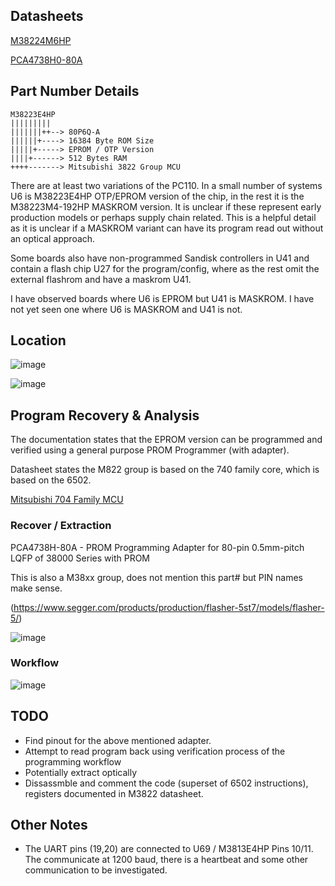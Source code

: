 
## Datasheets ##
[M38224M6HP](M3822.pdf)

[PCA4738H0-80A](PCA4738H.pdf)

## Part Number Details ##
```
M38223E4HP
|||||||||
|||||||++--> 80P6Q-A
||||||+----> 16384 Byte ROM Size 
|||||+-----> EPROM / OTP Version
||||+------> 512 Bytes RAM
++++-------> Mitsubishi 3822 Group MCU
```
There are at least two variations of the PC110.    In a small number of systems U6 is M38223E4HP OTP/EPROM version of the chip,  in the rest it is the M38223M4-192HP MASKROM version.  It is unclear if these represent early production models or perhaps supply chain related.    This is a helpful detail as it is unclear if a MASKROM variant can have its program read out without an optical approach.

Some boards also have non-programmed Sandisk controllers in U41 and contain a flash chip U27 for the program/config, where as the rest omit the external flashrom and have a maskrom U41.

I have observed boards where U6 is EPROM but U41 is MASKROM.  I have not yet seen one where U6 is MASKROM and U41 is not.  

## Location ##

![image](https://github.com/user-attachments/assets/a2e46dda-e8bc-42d8-bcc8-e8081ce7fbb1)

![image](https://github.com/user-attachments/assets/63b54d00-19b9-41cf-ab7a-5a5157431210)


## Program Recovery & Analysis

The documentation states that the  EPROM version can be programmed and verified using a general purpose PROM Programmer (with adapter).

Datasheet states the M822 group is based on the 740 family core,  which is based on the 6502.

[Mitsubishi 704 Family MCU](https://en.wikipedia.org/wiki/Mitsubishi_740)

### Recover / Extraction ###
PCA4738H-80A - PROM Programming Adapter for 80-pin 0.5mm-pitch LQFP of 38000 Series with PROM

This is also a M38xx group,  does not mention this part# but PIN names make sense.

(https://www.segger.com/products/production/flasher-5st7/models/flasher-5/)

![image](https://github.com/user-attachments/assets/14d8da21-7dae-48d2-bbe9-4c3d3efb0e96)

### Workflow ###

![image](https://github.com/user-attachments/assets/fc6904b1-b986-44e2-942a-3a0fede0cd2a)

## TODO ##
* Find pinout for the above mentioned adapter.
* Attempt to read program back using verification process of the programming workflow
* Potentially extract optically 
* Dissassmble and comment the code (superset of 6502 instructions), registers documented in M3822 datasheet.

## Other Notes ##

* The UART pins (19,20)  are connected to U69 /  M3813E4HP   Pins 10/11.  The communicate at 1200 baud, there is a heartbeat and some other communication to be investigated.
